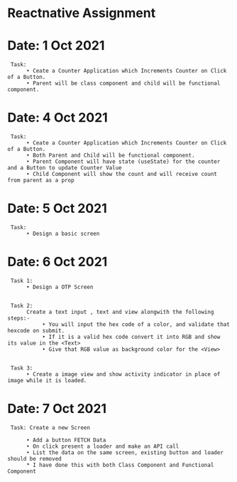 # Reactnative Assignment

# Date: 1 Oct 2021
     Task: 
          ‣ Ceate a Counter Application which Increments Counter on Click of a Button.
          ‣ Parent will be class component and child will be functional component.

# Date: 4 Oct 2021
     Task:
          ‣ Ceate a Counter Application which Increments Counter on Click of a Button.
          ‣ Both Parent and Child will be functional component.
          ‣ Parent Component will have state (useState) for the counter and a Button to update Counter Value
          ‣ Child Component will show the count and will receive count from parent as a prop

# Date: 5 Oct 2021
     Task: 
          ‣ Design a basic screen


# Date: 6 Oct 2021

     Task 1: 
          ‣ Design a OTP Screen


     Task 2: 
          Create a text input , text and view alongwith the following steps:-
               ‣ You will input the hex code of a color, and validate that hexcode on submit.
               ‣ If it is a valid hex code convert it into RGB and show its value in the <Text> 
               ‣ Give that RGB value as background color for the <View>
     
     
     Task 3: 
          ‣ Create a image view and show activity indicator in place of image while it is loaded.

     
# Date: 7 Oct 2021
     
     Task: Create a new Screen 

          ‣ Add a button FETCH Data
          ‣ On click present a loader and make an API call 
          ‣ List the data on the same screen, existing button and loader should be removed
          * I have done this with both Class Component and Functional Component
